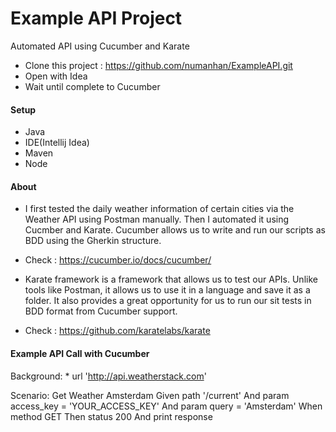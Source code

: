 # Example API Project

Automated API using Cucumber and Karate

- Clone this project : https://github.com/numanhan/ExampleAPI.git
- Open with Idea
- Wait until complete to Cucumber

#### Setup
- Java 
- IDE(Intellij Idea)
- Maven
- Node

#### About
- I first tested the daily weather information of certain cities via the Weather API using Postman manually. Then I automated it using Cucmber and Karate. Cucumber allows us to write and run our scripts as BDD using the Gherkin structure. 
- Check : https://cucumber.io/docs/cucumber/

- Karate framework is a framework that allows us to test our APIs. Unlike tools like Postman, it allows us to use it in a language and save it as a folder. It also provides a great opportunity for us to run our sit tests in BDD format from Cucumber support.
- Check : https://github.com/karatelabs/karate

#### Example API Call with Cucumber

  Background: 
    * url 'http://api.weatherstack.com'
    
  Scenario: Get Weather Amsterdam
    Given path '/current'
    And param access_key = 'YOUR_ACCESS_KEY'
    And param query = 'Amsterdam'
    When method GET
    Then status 200
    And print response
